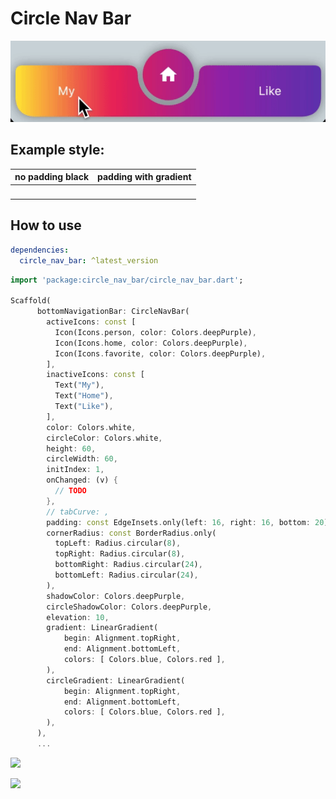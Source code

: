 
# Circle Nav Bar

![](doc/animation.gif)

## Example style:

<table>
    <thead>
        <tr>
            <th><strong>no padding black</strong></th>
            <th><strong>padding with gradient</strong></th>
        </tr>
    </thead>
    <tbody>
        <tr>
            <td><img src="https://raw.githubusercontent.com/111coding/circle_nav_bar/master/doc/nopadding-black.png" alt=""></td>
            <td><img src="https://raw.githubusercontent.com/111coding/circle_nav_bar/master/doc/padding-gradient2.png" alt=""></td>
        </tr>
    </tbody>
</table>


## How to use
```yaml
dependencies:
  circle_nav_bar: ^latest_version
```

```dart
import 'package:circle_nav_bar/circle_nav_bar.dart';

Scaffold(
      bottomNavigationBar: CircleNavBar(
        activeIcons: const [
          Icon(Icons.person, color: Colors.deepPurple),
          Icon(Icons.home, color: Colors.deepPurple),
          Icon(Icons.favorite, color: Colors.deepPurple),
        ],
        inactiveIcons: const [
          Text("My"),
          Text("Home"),
          Text("Like"),
        ],
        color: Colors.white,
        circleColor: Colors.white,
        height: 60,
        circleWidth: 60,
        initIndex: 1,
        onChanged: (v) {
          // TODO
        },
        // tabCurve: ,
        padding: const EdgeInsets.only(left: 16, right: 16, bottom: 20),
        cornerRadius: const BorderRadius.only(
          topLeft: Radius.circular(8),
          topRight: Radius.circular(8),
          bottomRight: Radius.circular(24),
          bottomLeft: Radius.circular(24),
        ),
        shadowColor: Colors.deepPurple,
        circleShadowColor: Colors.deepPurple,
        elevation: 10,
        gradient: LinearGradient(
            begin: Alignment.topRight,
            end: Alignment.bottomLeft,
            colors: [ Colors.blue, Colors.red ],
        ),
        circleGradient: LinearGradient(
            begin: Alignment.topRight,
            end: Alignment.bottomLeft,
            colors: [ Colors.blue, Colors.red ],  
        ),
      ),
      ...
```

![](https://raw.githubusercontent.com/111coding/circle_nav_bar/master/doc/value.png)

![](https://raw.githubusercontent.com/111coding/circle_nav_bar/master/doc/value-05.png)